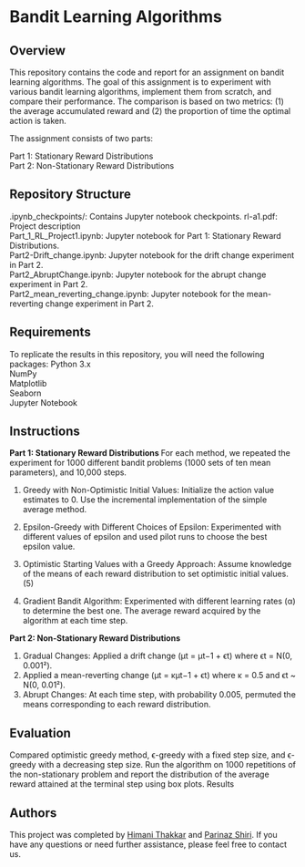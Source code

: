 # Bandit Learning Algorithms
## Overview
This repository contains the code and report for an assignment on bandit learning algorithms. The goal of this assignment is to experiment with various bandit learning algorithms, implement them from scratch, and compare their performance. The comparison is based on two metrics: (1) the average accumulated reward and (2) the proportion of time the optimal action is taken.

The assignment consists of two parts:

Part 1: Stationary Reward Distributions <br>
Part 2: Non-Stationary Reward Distributions <br>

## Repository Structure
.ipynb_checkpoints/: Contains Jupyter notebook checkpoints.
rl-a1.pdf: Project description
<br>Part_1_RL_Project1.ipynb: Jupyter notebook for Part 1: Stationary Reward Distributions. 
<br>Part2-Drift_change.ipynb: Jupyter notebook for the drift change experiment in Part 2.
<br>Part2_AbruptChange.ipynb: Jupyter notebook for the abrupt change experiment in Part 2.
<br>Part2_mean_reverting_change.ipynb: Jupyter notebook for the mean-reverting change experiment in Part 2.

## Requirements
To replicate the results in this repository, you will need the following packages:
Python 3.x <br>
NumPy<br>
Matplotlib<br>
Seaborn<br>
Jupyter Notebook<br>

## Instructions
<b> Part 1: Stationary Reward Distributions </b>
For each method, we repeated the experiment for 1000 different bandit problems (1000 sets of ten mean parameters), and 10,000 steps.

1. Greedy with Non-Optimistic Initial Values:
Initialize the action value estimates to 0. Use the incremental implementation of the simple average method.

2. Epsilon-Greedy with Different Choices of Epsilon: Experimented with different values of epsilon and used pilot runs to choose the best epsilon value.

3. Optimistic Starting Values with a Greedy Approach: Assume knowledge of the means of each reward distribution to set optimistic initial values. (5)

4. Gradient Bandit Algorithm: Experimented with different learning rates (α) to determine the best one. The average reward acquired by the algorithm at each time step.

<b> Part 2: Non-Stationary Reward Distributions </b>
1. Gradual Changes: Applied a drift change (µt = µt−1 + ϵt) where ϵt =  N(0, 0.001²).
2. Applied a mean-reverting change (µt = κµt−1 + ϵt) where κ = 0.5 and ϵt ~ N(0, 0.01²).
3. Abrupt Changes: At each time step, with probability 0.005, permuted the means corresponding to each reward distribution.

## Evaluation

Compared optimistic greedy method, ϵ-greedy with a fixed step size, and ϵ-greedy with a decreasing step size.
Run the algorithm on 1000 repetitions of the non-stationary problem and report the distribution of the average reward attained at the terminal step using box plots.
Results


## Authors

This project was completed by [Himani Thakkar](https://github.com/hiimani28) and [Parinaz Shiri](https://github.com/Parinaz-Shiri). If you have any questions or need further assistance, please feel free to contact us.
